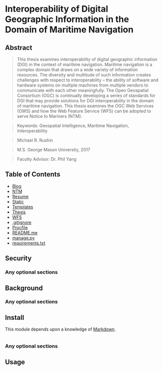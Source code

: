 # Interoperability of Digital Geographic Information in the Domain of Maritime Navigation

## Abstract

> This thesis examines interoperability of digital geographic information (DGI) in the context of maritime navigation. Maritime navigation is a complex domain that draws on a wide variety of information resources. The diversity and multitude of such information creates challenges with respect to interoperability – the ability of software and hardware systems on multiple machines from multiple vendors to communicate with each other meaningfully. The Open Geospatial Consortium (OGC) is continually developing a series of standards for DGI that may provide solutions for DGI interoperability in the domain of maritime navigation. This thesis examines the OGC Web Services (OWS) and how the Web Feature Service (WFS) can be adopted to serve Notice to Mariners (NTM). 

> Keywords: Geospatial Intelligence, Maritime Navigation, Interoperability

> Michael R. Rushin

> M.S. George Mason University, 2017

> Faculty Advisor: Dr. Phil Yang

## Table of Contents

- [Blog](https://github.com/mrushin/Thesis/tree/master/blog)
- [NTM](#ntm)
- [Resume](#resume)
- [Static](#static)
- [Templates](#templates)
- [Thesis](#thesis)
- [WFS](#wfs)
- [.gitignore](#.gitignore)
- [Procfile](#procfile)
- [README.me](#readme.me)
- [manage.py](#manage.py)
- [requirements.txt](#requirements.txt)

## Security

### Any optional sections

## Background

### Any optional sections

## Install

This module depends upon a knowledge of [Markdown]().

```
```

### Any optional sections

## Usage

